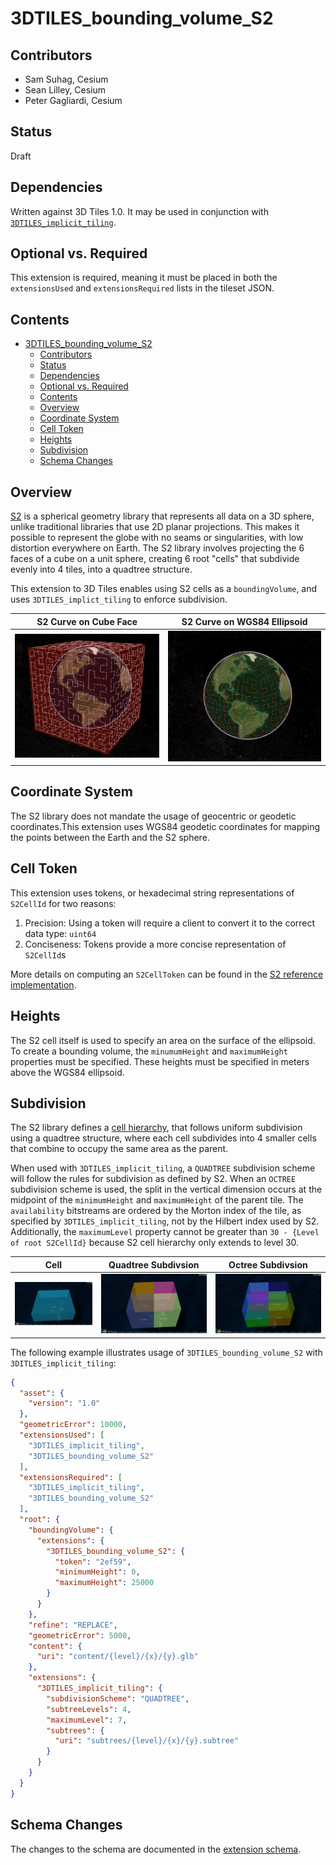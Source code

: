 # 3DTILES_bounding_volume_S2

## Contributors

- Sam Suhag, Cesium
- Sean Lilley, Cesium
- Peter Gagliardi, Cesium

## Status

Draft

## Dependencies

Written against 3D Tiles 1.0. It may be used in conjunction with [`3DTILES_implicit_tiling`](https://github.com/CesiumGS/3d-tiles/tree/3d-tiles-next/extensions/3DTILES_implicit_tiling/0.0.0).

## Optional vs. Required

This extension is required, meaning it must be placed in both the `extensionsUsed` and `extensionsRequired` lists in the tileset JSON.

## Contents

- [3DTILES_bounding_volume_S2](#3dtiles_bounding_volume_s2)
  - [Contributors](#contributors)
  - [Status](#status)
  - [Dependencies](#dependencies)
  - [Optional vs. Required](#optional-vs-required)
  - [Contents](#contents)
  - [Overview](#overview)
  - [Coordinate System](#coordinate-system)
  - [Cell Token](#cell-token)
  - [Heights](#heights)
  - [Subdivision](#subdivision)
  - [Schema Changes](#schema-changes)

## Overview

[S2](http://s2geometry.io/) is a spherical geometry library that represents all data on a 3D sphere, unlike traditional libraries that use 2D planar projections. This makes it possible to represent the globe with no seams or singularities, with low distortion everywhere on Earth. The S2 library involves projecting the 6 faces of a cube on a unit sphere, creating 6 root "cells" that subdivide evenly into 4 tiles, into a quadtree structure.

This extension to 3D Tiles enables using S2 cells as a `boundingVolume`, and uses `3DTILES_implict_tiling` to enforce subdivision.

| S2 Curve on Cube Face  |  S2 Curve on WGS84 Ellipsoid |
|---|---|
| ![Math](figures/plane.png)  | ![Math](figures/ellipsoid.png)  |

## Coordinate System

The S2 library does not mandate the usage of geocentric or geodetic coordinates.This extension uses WGS84 geodetic coordinates for mapping the points between the Earth and the S2 sphere.

## Cell Token

This extension uses tokens, or hexadecimal string representations of `S2CellId` for two reasons:
 1. Precision: Using a token will require a client to convert it to the correct data type: `uint64`
 2. Conciseness: Tokens provide a more concise representation of `S2CellId`s

More details on computing an `S2CellToken` can be found in the [S2 reference implementation](https://github.com/google/s2-geometry-library-java/blob/c28f287b996c0cedc5516a0426fbd49f6c9611ec/src/com/google/common/geometry/S2CellId.java#L468).

## Heights

The S2 cell itself is used to specify an area on the surface of the ellipsoid. To create a bounding volume, the `minumumHeight` and `maximumHeight` properties must be specified. These heights must be specified in meters above the WGS84 ellipsoid.

## Subdivision

The S2 library defines a [cell hierarchy](http://s2geometry.io/devguide/s2cell_hierarchy), that follows uniform subdivision using a quadtree structure, where each cell subdivides into 4 smaller cells that combine to occupy the same area as the parent.

When used with `3DTILES_implicit_tiling`, a `QUADTREE` subdivision scheme will follow the rules for subdivision as defined by S2. When an `OCTREE` subdivision scheme is used, the split in the vertical dimension occurs at the midpoint of the `minimumHeight` and `maximumHeight` of the parent tile. The `availability` bitstreams are ordered by the Morton index of the tile, as specified by `3DTILES_implicit_tiling`, not by the Hilbert index used by S2. Additionally, the `maximumLevel` property cannot be greater than `30 - {Level of root S2CellId}` because S2 cell hierarchy only extends to level 30.

| Cell  | Quadtree Subdivsion | Octree Subdivsion |
|---|---|---|
| ![Parent Cell](figures/parent.png)  | ![Quadtree Cells](figures/quadtree.png)  | ![Octree Cells](figures/octree.png)  |

The following example illustrates usage of `3DTILES_bounding_volume_S2` with `3DITLES_implicit_tiling`:

```json
{
  "asset": {
    "version": "1.0"
  },
  "geometricError": 10000,
  "extensionsUsed": [
    "3DTILES_implicit_tiling",
    "3DTILES_bounding_volume_S2"
  ],
  "extensionsRequired": [
    "3DTILES_implicit_tiling",
    "3DTILES_bounding_volume_S2"
  ],
  "root": {
    "boundingVolume": {
      "extensions": {
        "3DTILES_bounding_volume_S2": {
          "token": "2ef59",
          "minimumHeight": 0,
          "maximumHeight": 25000
        }
      }
    },
    "refine": "REPLACE",
    "geometricError": 5000,
    "content": {
      "uri": "content/{level}/{x}/{y}.glb"
    },
    "extensions": {
      "3DTILES_implicit_tiling": {
        "subdivisionScheme": "QUADTREE",
        "subtreeLevels": 4,
        "maximumLevel": 7,
        "subtrees": {
          "uri": "subtrees/{level}/{x}/{y}.subtree"
        }
      }
    }
  }
}
```


## Schema Changes

The changes to the schema are documented in the [extension schema](schema/boundingVolume.3DTILES_bounding_volume_S2.schema.json).

